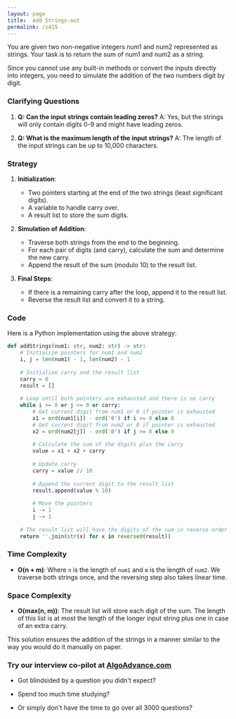 ```yaml
---
layout: page
title:  Add Strings-out
permalink: /s415
---
```


You are given two non-negative integers num1 and num2 represented as strings. Your task is to return the sum of num1 and num2 as a string. 

Since you cannot use any built-in methods or convert the inputs directly into integers, you need to simulate the addition of the two numbers digit by digit.

### Clarifying Questions

1. **Q: Can the input strings contain leading zeros?**
   A: Yes, but the strings will only contain digits 0-9 and might have leading zeros.
   
2. **Q: What is the maximum length of the input strings?**
   A: The length of the input strings can be up to 10,000 characters.

### Strategy

1. **Initialization**:
   - Two pointers starting at the end of the two strings (least significant digits).
   - A variable to handle carry over.
   - A result list to store the sum digits.

2. **Simulation of Addition**:
   - Traverse both strings from the end to the beginning.
   - For each pair of digits (and carry), calculate the sum and determine the new carry.
   - Append the result of the sum (modulo 10) to the result list.

3. **Final Steps**:
   - If there is a remaining carry after the loop, append it to the result list.
   - Reverse the result list and convert it to a string.

### Code

Here is a Python implementation using the above strategy:

```python
def addStrings(num1: str, num2: str) -> str:
    # Initialize pointers for num1 and num2
    i, j = len(num1) - 1, len(num2) - 1
    
    # Initialize carry and the result list
    carry = 0
    result = []
    
    # Loop until both pointers are exhausted and there is no carry
    while i >= 0 or j >= 0 or carry:
        # Get current digit from num1 or 0 if pointer is exhausted
        x1 = ord(num1[i]) - ord('0') if i >= 0 else 0
        # Get current digit from num2 or 0 if pointer is exhausted
        x2 = ord(num2[j]) - ord('0') if j >= 0 else 0
        
        # Calculate the sum of the digits plus the carry
        value = x1 + x2 + carry
        
        # Update carry
        carry = value // 10
        
        # Append the current digit to the result list
        result.append(value % 10)
        
        # Move the pointers
        i -= 1
        j -= 1
    
    # The result list will have the digits of the sum in reverse order
    return ''.join(str(x) for x in reversed(result))
```

### Time Complexity

- **O(n + m)**: Where `n` is the length of `num1` and `m` is the length of `num2`. We traverse both strings once, and the reversing step also takes linear time.

### Space Complexity

- **O(max(n, m))**: The result list will store each digit of the sum. The length of this list is at most the length of the longer input string plus one in case of an extra carry.

This solution ensures the addition of the strings in a manner similar to the way you would do it manually on paper.


### Try our interview co-pilot at [AlgoAdvance.com](https://algoAdvance.com)

- Got blindsided by a question you didn't expect?

- Spend too much time studying?

- Or simply don't have the time to go over all 3000 questions?

